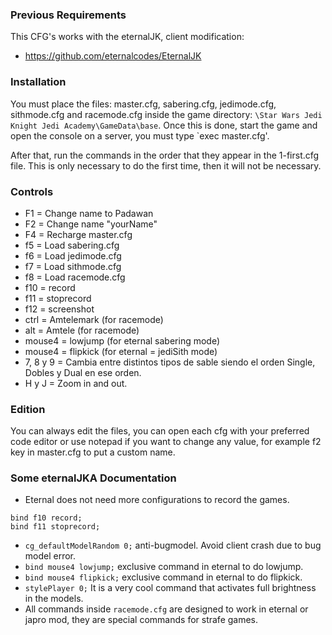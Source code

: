 ### Previous Requirements

This CFG's works with the eternalJK, client modification:
- https://github.com/eternalcodes/EternalJK

### Installation
You must place the files: master.cfg, sabering.cfg, jedimode.cfg, sithmode.cfg and racemode.cfg inside the game directory: `\Star Wars Jedi Knight Jedi Academy\GameData\base`. Once this is done, start the game and open the console on a server, you must type `exec master.cfg'.

After that, run the commands in the order that they appear in the 1-first.cfg file. This is only necessary to do the first time, then it will not be necessary.

### Controls
- F1 = Change name to Padawan
- F2 = Change name "yourName"
- F4 = Recharge master.cfg
- f5 = Load sabering.cfg
- f6 = Load jedimode.cfg
- f7 = Load sithmode.cfg
- f8 = Load racemode.cfg
- f10 = record
- f11 = stoprecord
- f12 = screenshot
- ctrl = Amtelemark (for racemode)
- alt = Amtele (for racemode)
- mouse4 = lowjump (for eternal sabering mode)
- mouse4 = flipkick (for eternal = jediSith mode)
- 7, 8 y 9 = Cambia entre distintos tipos de sable siendo el orden Single, Dobles y Dual en ese orden.
- H y J = Zoom in and out.

### Edition
You can always edit the files, you can open each cfg with your preferred code editor or use notepad if you want to change any value, for example f2 key in master.cfg to put a custom name.

### Some eternalJKA Documentation
- Eternal does not need more configurations to record the games.
```
bind f10 record;
bind f11 stoprecord;
```
- `cg_defaultModelRandom 0;` anti-bugmodel. Avoid client crash due to bug model error.
- `bind mouse4 lowjump;` exclusive command in eternal to do lowjump.
- `bind mouse4 flipkick;` exclusive command in eternal to do flipkick.
- `stylePlayer 0;` It is a very cool command that activates full brightness in the models.
- All commands inside `racemode.cfg` are designed to work in eternal or japro mod, they are special commands for strafe games.